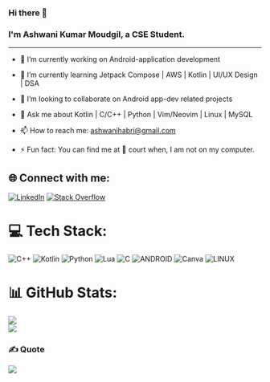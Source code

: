 ### Hi there 👋
### I'm Ashwani Kumar Moudgil, a CSE Student.

<!--
**Ashwani1330/Ashwani1330** is a ✨ _special_ ✨ repository because its `README.md` (this file) appears on your GitHub profile.
-->
__________________________________________________________________________________________________________________________________________________

- 🔭 I’m currently working on Android-application development
  
- 🌱 I’m currently learning Jetpack Compose | AWS | Kotlin | UI/UX Design | DSA
  
- 👯 I’m looking to collaborate on Android app-dev related projects
  
- 💬 Ask me about Kotlin | C/C++ | Python | Vim/Neovim | Linux | MySQL
  
- 📫 How to reach me: [ashwanihabri@gmail.com](mailto:ashwanihabri@gmail.com)
    
- ⚡ Fun fact: You can find me at 🏀 court when, I am not on my computer.



## 🌐 Connect with me:
[![LinkedIn](https://img.shields.io/badge/LinkedIn-%230077B5.svg?logo=linkedin&logoColor=white)](https://linkedin.com/in/https://www.linkedin.com/in/ashwani-kumar-moudgil-122883254/) [![Stack Overflow](https://img.shields.io/badge/-Stackoverflow-FE7A16?logo=stack-overflow&logoColor=white)](https://stackoverflow.com/users/20976036) 

# 💻 Tech Stack:
![C++](https://img.shields.io/badge/c++-%2300599C.svg?style=for-the-badge&logo=c%2B%2B&logoColor=white) ![Kotlin](https://img.shields.io/badge/kotlin-%230095D5.svg?style=for-the-badge&logo=kotlin&logoColor=white) ![Python](https://img.shields.io/badge/python-3670A0?style=for-the-badge&logo=python&logoColor=ffdd54) ![Lua](https://img.shields.io/badge/lua-%232C2D72.svg?style=for-the-badge&logo=lua&logoColor=white) ![C](https://img.shields.io/badge/c-%2300599C.svg?style=for-the-badge&logo=c&logoColor=white) ![ANDROID](https://img.shields.io/badge/android-%2320232a.svg?style=for-the-badge&logo=android&logoColor=%a4c639) ![Canva](https://img.shields.io/badge/Canva-%2300C4CC.svg?style=for-the-badge&logo=Canva&logoColor=white) ![LINUX](https://img.shields.io/badge/Linux-FCC624?style=for-the-badge&logo=linux&logoColor=black)
# 📊 GitHub Stats:
![](https://github-readme-stats.vercel.app/api?username=Ashwani1330&theme=dark&hide_border=false&include_all_commits=false&count_private=false)<br/>
![](https://github-readme-stats.vercel.app/api/top-langs/?username=Ashwani1330&theme=dark&hide_border=false&include_all_commits=false&count_private=false&layout=compact)

### ✍️ Quote
![](https://quotes-github-readme.vercel.app/api?type=horizontal&theme=dark)

<!-- Proudly created with GPRM ( https://gprm.itsvg.in ) -->
